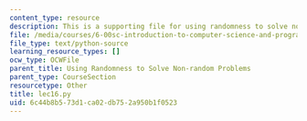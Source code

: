 ```yaml
---
content_type: resource
description: This is a supporting file for using randomness to solve non-random problems.
file: /media/courses/6-00sc-introduction-to-computer-science-and-programming-spring-2011/6c44b8b573d1ca02db752a950b1f0523_lec16.py
file_type: text/python-source
learning_resource_types: []
ocw_type: OCWFile
parent_title: Using Randomness to Solve Non-random Problems
parent_type: CourseSection
resourcetype: Other
title: lec16.py
uid: 6c44b8b5-73d1-ca02-db75-2a950b1f0523
---
```

